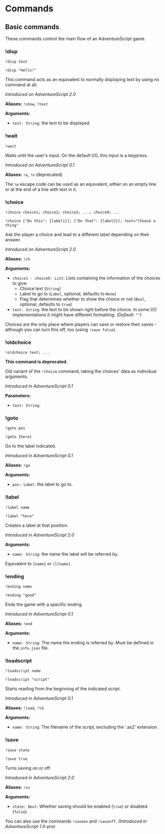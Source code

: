 # Commands

## Basic commands
These commands control the main flow of an AdventureScript game.

### !disp
```none
!disp text

!disp "Hello!"
```
This command acts as an equivalent to normally displaying text by using no command at all.

*Introduced on AdventureScript 2.0*

**Aliases:** `!show`, `!text`

**Arguments:**

* `text: String`: the text to be displayed.
### !wait
```none
!wait
```
Waits until the user's input. On the default I/O, this input is a keypress.

*Introduced on AdventureScript 0.1*

**Aliases:** `!w`, `!n` (deprecated)

The `\w` escape code can be used as an equivalent, either on an empty line or at the end of a line with text in it.

### !choice
```none
!choice choice1; choice2; choice3; ...; choice9; ...

!choice ["Do this": {label1}]; ["Do that": {label2}]; text="Choose a thing"
```

Ask the player a choice and lead to a different label depending on their answer.

*Introduced on AdventureScript 2.0*

**Aliases:** `!ch`

**Arguments:**

* `choice1 - choice9: List`: Lists containing the information of the choices to give:
    - Choice text (`String`)
    - Label to go to (`Label`, optional, defaults to `None`)
    - Flag that determines whether to show the choice or not (`Bool`, optional, defaults to `true`)
* `text: String`: the text to be shown right before the choice. In some I/O implementations it might have different formatting. *(Default: *`""`*)*

Choices are the only place where players can save or restore their saves - although you can turn this off, too (using `!save false`).

### !oldchoice
```none
!oldchoice text; ...
```
**This command is deprecated.**

Old variant of the `!choice` command, taking the choices' data as individual arguments.

*Introduced in AdventureScript 0.1*

**Parameters:**

- `text: String`: 

### !goto
```none
!goto pos

!goto {here}
```
Go to the label indicated.

*Introduced in AdventureScript 0.1*

**Aliases:** `!go`

**Arguments:**

- `pos: Label`: the label to go to.

### !label
```none
!label name

!label "here"
```
Creates a label at that position.

*Introduced in AdventureScript 2.0*

**Arguments:**

- `name: String`: the name the label will be referred by.

Equivalent to `{name}` or `\l[name]`.

### !ending
```none
!ending name

!ending "good"
```
Ends the game with a specific ending.

*Introduced in AdventureScript 0.1*

**Aliases:** `!end`

**Arguments:**

- `name: String`: The name the ending is referred by. Must be defined in the `info.json` file. 

### !loadscript
```none
!loadscript name

!loadscript "script"
```
Starts reading from the beginning of the indicated script.

*Introduced in AdventureScript 0.1*

**Aliases:** `!load`, `!ld`

**Arguments:**

- `name: String`: The filename of the script, excluding the '.as2' extension.

### !save
```none
!save state

!save true
```
Turns saving on or off.

*Introduced in AdventureScript 2.0*

**Aliases:** `!sv`

**Arguments:**

- `state: Bool`: Whether saving should be enabled (`true`) or disabled (`false`).

You can also use the commands `!saveon` and `!saveoff`. *(Introduced in AdventureScript 1.0-pre)*